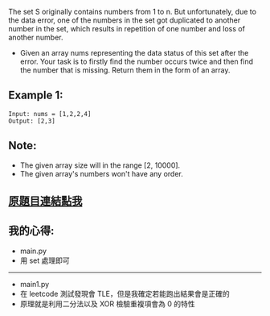 The set S originally contains numbers from 1 to n. But unfortunately, due to the data error, one of the numbers in the set got duplicated to another number in the set, which results in repetition of one number and loss of another number.

* Given an array nums representing the data status of this set after the error. Your task is to firstly find the number occurs twice and then find the number that is missing. Return them in the form of an array.

## Example 1:

	Input: nums = [1,2,2,4]
	Output: [2,3]

## Note:
* The given array size will in the range [2, 10000].
* The given array's numbers won't have any order.

## [原題目連結點我](https://leetcode.com/problems/set-mismatch/)
	
## 我的心得:
* main.py
* 用 set 處理即可

------

* main1.py
* 在 leetcode 測試發現會 TLE，但是我確定若能跑出結果會是正確的
* 原理就是利用二分法以及 XOR 檢驗重複項會為 0 的特性